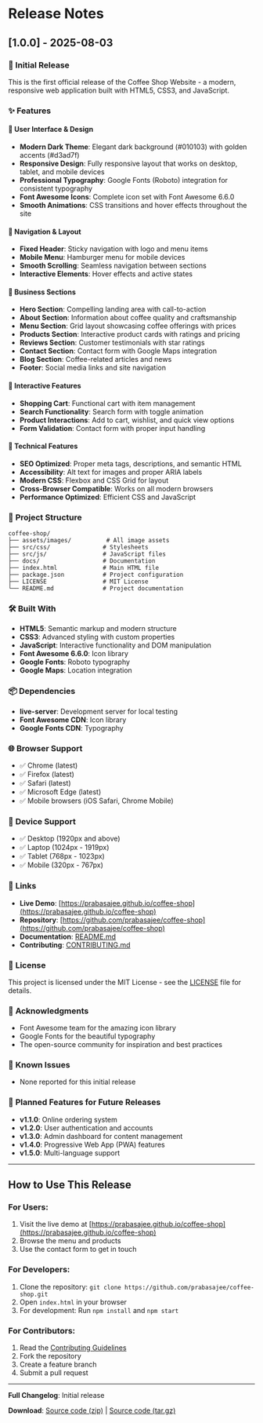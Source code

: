 # Release Notes

## [1.0.0] - 2025-08-03

### 🎉 Initial Release

This is the first official release of the Coffee Shop Website - a modern, responsive web application built with HTML5, CSS3, and JavaScript.

### ✨ Features

#### 🎨 **User Interface & Design**
- **Modern Dark Theme**: Elegant dark background (#010103) with golden accents (#d3ad7f)
- **Responsive Design**: Fully responsive layout that works on desktop, tablet, and mobile devices
- **Professional Typography**: Google Fonts (Roboto) integration for consistent typography
- **Font Awesome Icons**: Complete icon set with Font Awesome 6.6.0
- **Smooth Animations**: CSS transitions and hover effects throughout the site

#### 📱 **Navigation & Layout**
- **Fixed Header**: Sticky navigation with logo and menu items
- **Mobile Menu**: Hamburger menu for mobile devices
- **Smooth Scrolling**: Seamless navigation between sections
- **Interactive Elements**: Hover effects and active states

#### 🏪 **Business Sections**
- **Hero Section**: Compelling landing area with call-to-action
- **About Section**: Information about coffee quality and craftsmanship
- **Menu Section**: Grid layout showcasing coffee offerings with prices
- **Products Section**: Interactive product cards with ratings and pricing
- **Reviews Section**: Customer testimonials with star ratings
- **Contact Section**: Contact form with Google Maps integration
- **Blog Section**: Coffee-related articles and news
- **Footer**: Social media links and site navigation

#### 🛒 **Interactive Features**
- **Shopping Cart**: Functional cart with item management
- **Search Functionality**: Search form with toggle animation
- **Product Interactions**: Add to cart, wishlist, and quick view options
- **Form Validation**: Contact form with proper input handling

#### 🔧 **Technical Features**
- **SEO Optimized**: Proper meta tags, descriptions, and semantic HTML
- **Accessibility**: Alt text for images and proper ARIA labels
- **Modern CSS**: Flexbox and CSS Grid for layout
- **Cross-Browser Compatible**: Works on all modern browsers
- **Performance Optimized**: Efficient CSS and JavaScript

### 📁 **Project Structure**
```
coffee-shop/
├── assets/images/          # All image assets
├── src/css/               # Stylesheets
├── src/js/                # JavaScript files
├── docs/                  # Documentation
├── index.html             # Main HTML file
├── package.json           # Project configuration
├── LICENSE                # MIT License
└── README.md              # Project documentation
```

### 🛠️ **Built With**
- **HTML5**: Semantic markup and modern structure
- **CSS3**: Advanced styling with custom properties
- **JavaScript**: Interactive functionality and DOM manipulation
- **Font Awesome 6.6.0**: Icon library
- **Google Fonts**: Roboto typography
- **Google Maps**: Location integration

### 📦 **Dependencies**
- **live-server**: Development server for local testing
- **Font Awesome CDN**: Icon library
- **Google Fonts CDN**: Typography

### 🌐 **Browser Support**
- ✅ Chrome (latest)
- ✅ Firefox (latest)
- ✅ Safari (latest)
- ✅ Microsoft Edge (latest)
- ✅ Mobile browsers (iOS Safari, Chrome Mobile)

### 📱 **Device Support**
- ✅ Desktop (1920px and above)
- ✅ Laptop (1024px - 1919px)
- ✅ Tablet (768px - 1023px)
- ✅ Mobile (320px - 767px)

### 🔗 **Links**
- **Live Demo**: [https://prabasajee.github.io/coffee-shop](https://prabasajee.github.io/coffee-shop)
- **Repository**: [https://github.com/prabasajee/coffee-shop](https://github.com/prabasajee/coffee-shop)
- **Documentation**: [README.md](README.md)
- **Contributing**: [CONTRIBUTING.md](docs/CONTRIBUTING.md)

### 📄 **License**
This project is licensed under the MIT License - see the [LICENSE](LICENSE) file for details.

### 🙏 **Acknowledgments**
- Font Awesome team for the amazing icon library
- Google Fonts for the beautiful typography
- The open-source community for inspiration and best practices

### 🐛 **Known Issues**
- None reported for this initial release

### 🔮 **Planned Features for Future Releases**
- **v1.1.0**: Online ordering system
- **v1.2.0**: User authentication and accounts
- **v1.3.0**: Admin dashboard for content management
- **v1.4.0**: Progressive Web App (PWA) features
- **v1.5.0**: Multi-language support

---

## How to Use This Release

### For Users:
1. Visit the live demo at [https://prabasajee.github.io/coffee-shop](https://prabasajee.github.io/coffee-shop)
2. Browse the menu and products
3. Use the contact form to get in touch

### For Developers:
1. Clone the repository: `git clone https://github.com/prabasajee/coffee-shop.git`
2. Open `index.html` in your browser
3. For development: Run `npm install` and `npm start`

### For Contributors:
1. Read the [Contributing Guidelines](docs/CONTRIBUTING.md)
2. Fork the repository
3. Create a feature branch
4. Submit a pull request

---

**Full Changelog**: Initial release

**Download**: [Source code (zip)](https://github.com/prabasajee/coffee-shop/archive/v1.0.0.zip) | [Source code (tar.gz)](https://github.com/prabasajee/coffee-shop/archive/v1.0.0.tar.gz)
